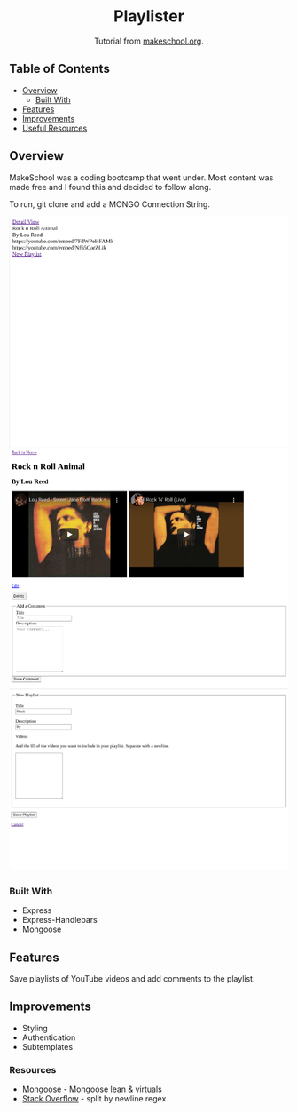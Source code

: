 <h1 align="center">Playlister</h1>

<div align="center">
   Tutorial from  <a href="https://makeschool.org/mediabook/oa/tutorials/playlistr-video-playlists-with-flask-and-mongodb-1c/start-a-flask-project/" target="_blank">makeschool.org</a>.
</div>

## Table of Contents

- [Overview](#overview)
  - [Built With](#built-with)
- [Features](#features)
- [Improvements](#improvements)
- [Useful Resources](#useful-resources)

## Overview

MakeSchool was a coding bootcamp that went under.  Most content was made free and I found this and decided to follow along.

To run, git clone and add a MONGO Connection String.

![](./playlister-homepage.png)
![](./playlister-detail-view.png)
![](./playlister-new-edit-view.png)

### Built With

- Express
- Express-Handlebars
- Mongoose

## Features

Save playlists of YouTube videos and add comments to the playlist.   

## Improvements

- Styling
- Authentication
- Subtemplates

### Resources 

- [Mongoose](https://mongoosejs.com/docs/tutorials/virtuals.html#virtuals-with-lean) - Mongoose lean & virtuals
- [Stack Overflow](https://stackoverflow.com/questions/8125709/javascript-how-to-split-newline) - split by newline regex